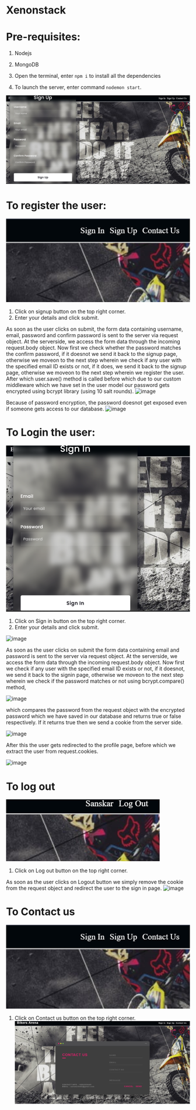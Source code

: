 # Xenonstack
# Pre-requisites:
1) Nodejs
2) MongoDB



1) Open the terminal, enter `npm i` to install all the dependencies
2) To launch the server, enter command `nodemon start`.

![image](https://github.com/Sansaurav/Xenon_techical_task/blob/main/ss.jpg)

# To register the user:
![image](https://github.com/Sansaurav/Xenon_techical_task/blob/main/dashboard.png)

1) Click on signup button on the top right corner.
2) Enter your details and click submit.


As soon as the user clicks on submit, the form data containing username, email, password and confirm password is sent to the server via request object. 
At the serverside, we access the form data through the incoming request.body object.
Now first we check whether the password matches the confirm password, if it doesnot we send it back to the signup page, otherwise we moveon to the next step wherein we check if any user with the specified email ID exists or not, if it does, we send it back to the signup page, otherwise we moveon to the next step wherein we register the user. After which user.save() method is called before which due to our custom middleware which we have set in the user model our password gets encrypted using bcrypt library (using 10 salt rounds).
![image](https://user-images.githubusercontent.com/68241382/191223899-3e12ec78-6985-4717-ab11-4613ccff78e3.png)

Because of password encryption, the password doesnot get exposed even if someone gets access to our database.
![image](https://user-images.githubusercontent.com/68241382/191224074-1766617a-3133-4557-bb11-f40503b25f89.png)


# To Login the user:
![image](https://github.com/Sansaurav/Xenon_techical_task/blob/main/si.png)

1) Click on Sign in button on the top right corner.
2) Enter your details and click submit.

![image](https://user-images.githubusercontent.com/68241382/191224244-0fabc694-ae35-4397-a091-d751b44ce5dd.png)

As soon as the user clicks on submit the form data containing email and password is sent to the server via request object. 
At the serverside, we access the form data through the incoming request.body object.
Now first we check if any user with the specified email ID exists or not, if it doesnot, we send it back to the signin page, otherwise we moveon to the next step wherein we check if the password matches or not using bcrypt.compare() method,

![image](https://user-images.githubusercontent.com/68241382/191224409-a03148fa-a4d4-4744-aefa-39bb0c3b6009.png)

which compares the password from the request object with the encrypted password which we have saved in our database and returns true or false respectively. If it returns true then we send a cookie from the server side.

![image](https://user-images.githubusercontent.com/68241382/191224536-3aaa0279-3cda-42cc-b9d6-810f18a2905f.png)

After this the user gets redirected to the profile page, before which we extract the user from request.cookies.

![image](https://user-images.githubusercontent.com/68241382/191224762-54a646f8-b7d7-4a37-8b8b-bbcadeb018d0.png)


# To log out
![image](https://github.com/Sansaurav/Xenon_techical_task/blob/main/logout.png)

1) Click on Log out button on the top right corner.


As soon as the user clicks on Logout button we simply remove the cookie from the request object and redirect the user to the sign in page.
![image](https://user-images.githubusercontent.com/68241382/191224870-2aa721d8-730b-408a-9d9a-4aa39382e830.png)

# To Contact us
![image](https://github.com/Sansaurav/Xenon_techical_task/blob/main/dashboard.png)

1) Click on Contact us button on the top right corner.
![image](https://github.com/Sansaurav/Xenon_techical_task/blob/main/contact.png)

